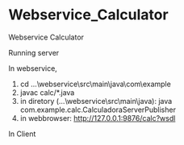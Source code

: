 # Webservice_Calculator
Webservice Calculator

Running server

In webservice,

1) cd ...\webservice\src\main\java\com\example
2) javac calc/*.java
3) in diretory (...\webservice\src\main\java): java com.example.calc.CalculadoraServerPublisher
4) in webbrowser: http://127.0.0.1:9876/calc?wsdl

In Client




